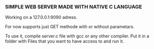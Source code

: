 <h3>SIMPLE WEB SERVER MADE WITH NATIVE C LANGUAGE </h3>

Working on a 127.0.0.1:9090 adress.

For now supports just GET methode with or without parametars.

To use it, compile server.c file with gcc or any other compiler. 
Put it in a folder with Files that you want to have access to and run it.

